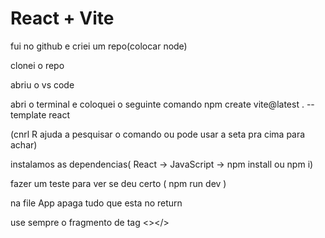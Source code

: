 # React + Vite

fui no github e criei um repo(colocar node)

clonei o repo

abriu o vs code

abri o terminal e  coloquei o seguinte comando npm create vite@latest . --template react

(cnrl R ajuda a pesquisar o comando ou pode usar a seta pra cima para achar)

instalamos as dependencias( React -> JavaScript -> npm install ou npm i)

fazer um teste para ver se deu certo ( npm run dev )

na file App apaga tudo que esta no return

use sempre o fragmento de tag <></>
